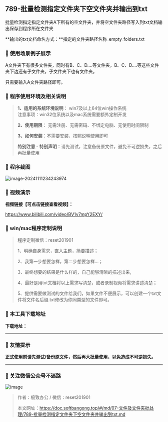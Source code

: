 ## 789-批量检测指定文件夹下空文件夹并输出到txt

批量检测指定指定文件夹A下所有的空文件夹，并将空文件夹路径写入到txt文档输出保存到程序所在文件夹

**输出的txt文档命名方式：**指定的文件夹路径名称_empty_folders.txt

### 📑 使用场景例子展示

A文件夹下有很多文件夹，同时有B、C、D....等文件夹，B、C、D....等这些文件夹下边还有子文件夹，子文件夹下也有文件夹。

只需要输入A文件夹路径即可。

### 📑 程序使用环境及相关说明

> **1、适用的系统环境说明**： win7及以上64位win操作系统  
> 注意事项：win32位系统以及mac系统需要额外定制开发  
>
> **2、使用期限**： 无需注册、无需密码、不绑定电脑、无使用时间限制  
>
> **3、如何安装**：不需要安装，按照说明使用即可  
>
> **特别注意 - 特别声明**：请先测试，注意备份原文件，避免不可逆损失，之后再批量使用

### 📑 程序截图

 ![image-20241111234243974](https://s2.loli.net/2024/11/11/DxTJIA1t4uSNlEz.png)

### 📑 视频演示

**视频链接【可点击链接查看视频】：**

https://www.bilibili.com/video/BV1v7mpY2EXY/

### 📑 win/mac程序定制说明

> 程序定制微信：reset201901  
>
> 1、明确自身需求，直入主题，简要描述；
>
> 2、我第一步想要怎样，第二步想要怎样...； 
>
> 3、最终想要的结果是什么样的，自己能够清晰的描述出来,  
>
> 4、最好是用txt文档将以上需求写清楚，或者录制视频将需求讲述清楚；  
>
> 5、提供需要做测试的文件给我们，如果文件不便展示，可以创建一个txt文件将文件名后缀.txt修改为你同类型的文件即可。  

### 📑 本工具下载地址

**下载地址：**

------

### 📑 友情提示

**正式使用前请先测试/备份原文件，然后再大批量使用，以免造成不可逆损失。**

------

### 📑 关注微信公众号不迷路

![image](https://s2.loli.net/2024/11/02/tK9T7jxLcuv5rUk.png)

> 作者：极致办公  /  微信：reset201901
>
> 本文网址：https://doc.softbangong.top/#/md/07-文件及文件夹批处理/789-批量检测指定文件夹下空文件夹并输出到txt.md